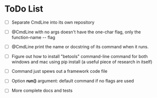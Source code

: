 ToDo List
=========

-   [ ] Separate CmdLine into its own repository

-   [ ] \@CmdLine with no args doesn't have the one-char flag, only the
    function-name -- flag

-   [ ] \@CmdLine print the name or docstring of its command when it runs.

-   [ ] Figure out how to install "betools" command-line command for both
    windows and mac using pip install (a useful piece of research in itself)

-   [ ] Command just spews out a framework code file

-   [ ] Option **run()** argument: default command if no flags are used

-   [ ] More complete docs and tests
